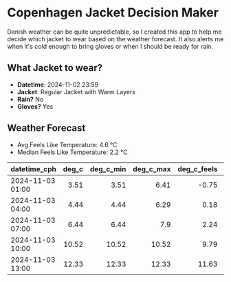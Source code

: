 
# Copenhagen Jacket Decision Maker

Danish weather can be quite unpredictable, so I created this app to help me decide which jacket to wear based on the weather forecast. 
It also alerts me when it's cold enough to bring gloves or when I should be ready for rain.

## What Jacket to wear?

- **Datetime**: 2024-11-02 23:59
- **Jacket**: Regular Jacket with Warm Layers
- **Rain?** No
- **Gloves?** Yes

## Weather Forecast
- Avg Feels Like Temperature: 4.6 °C
- Median Feels Like Temperature: 2.2 °C

| datetime_cph     |   deg_c |   deg_c_min |   deg_c_max |   deg_c_feels | weather   | wind   | rain   |
|:-----------------|--------:|------------:|------------:|--------------:|:----------|:-------|:-------|
| 2024-11-03 01:00 |    3.51 |        3.51 |        6.41 |         -0.75 | Clouds    | High   | None   |
| 2024-11-03 04:00 |    4.44 |        4.44 |        6.29 |          0.18 | Clouds    | High   | None   |
| 2024-11-03 07:00 |    6.44 |        6.44 |        7.9  |          2.24 | Clouds    | High   | None   |
| 2024-11-03 10:00 |   10.52 |       10.52 |       10.52 |          9.79 | Clouds    | High   | None   |
| 2024-11-03 13:00 |   12.33 |       12.33 |       12.33 |         11.63 | Clouds    | High   | None   |
        